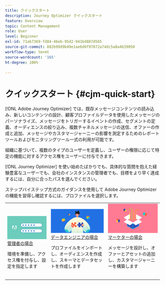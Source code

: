 ```yaml
---
title: クイックスタート
description: Journey Optimizer クイックスタート
feature: Overview
topic: Content Management
role: User
level: Beginner
exl-id: 71ab7369-fd84-46eb-95d2-941bd887d565
source-git-commit: 882b99d9b49e1ae6d0f97872a74dc5a8a4639050
workflow-type: tm+mt
source-wordcount: '165'
ht-degree: 100%

---
```


# クイックスタート {#cjm-quick-start}

[!DNL Adobe Journey Optimizer] では、既存メッセージコンテンツの読み込み、新しいコンテンツの設計、顧客プロファイルデータを使用したメッセージのパーソナライズ、メッセージをトリガーするイベントの作成、セグメントの定義、オーディエンスの絞り込み、複数チャネルメッセージの送信、オファーの作成と追加、メッセージやカスタマージャーニーの影響を測定するためのレポートツールおよびモニタリングツール一式の利用が可能です。


組織に基づいて、複数のタイプのユーザーを定義し、ユーザーの権限に応じて特定の機能に対するアクセス権をユーザーに付与できます。

[!DNL Journey Optimizer] を使い始めたばかりでも、具体的な質問を抱えた経験豊富なユーザーでも、会社のインスタンスの管理者でも、目標をより早く達成するには、自分に合ったパスを選んでください。

ステップバイステップ方式のガイダンスを使用して Adobe Journey Optimizer の機能を習得し確認するには、プロファイルを選択します。

<table>
<tr>
  <td valign="bottom">
    <a href="path/administrator.md">
      <img alt="管理者" src="path/assets/do-not-localize/user-2.png" />
    </a>
    <div>
    <a href="path/administrator.md">管理者の場合</a>
     <p>環境を準備し、アクセス権を付与し、設定を指定します
    <p>
    </div>
    <br>
  </td>
  <td valign="bottom">
    <a href="path/data-engineer.md">
      <img alt="データエンジニア" src="path/assets/do-not-localize/user-1.png"/>
    </a>
    <div>
    <a href="path/data-engineer.md">データエンジニアの場合</a>
     <p>プロファイルをインポートし、オーディエンスを作成し、スキーマとデータセットを作成します
    <p>
    </div>
    <br>
  </td>
  <td valign="bottom">
      <a href="path/marketer.md">
       <img alt="マーケター" src="path/assets/do-not-localize/user-3.png" />
       </a>
    <div><a href="path/marketer.md">マーケターの場合</a>
     <p>メッセージを設計し、オファーとアセットの追加し、カスタマージャーニーを構築します
    <p>
    </div>
    <br>
  </td>
    <!--td valign="bottom">
    <a href="path/developer.md">
      <img alt="Developer" src="../using/assets/do-not-localize/user-2.png" />
    </a>
    <div>
    <a href="path/developer.md">I am a Developer</a>
     <p>Integrate your mobile apps, use Journey Optimizer APIs
    <p>
    </div>
    <br>
  </td-->
</tr>
</table>
